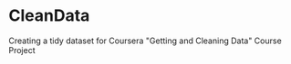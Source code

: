 CleanData
=========

Creating a tidy dataset for Coursera "Getting and Cleaning Data" Course Project
